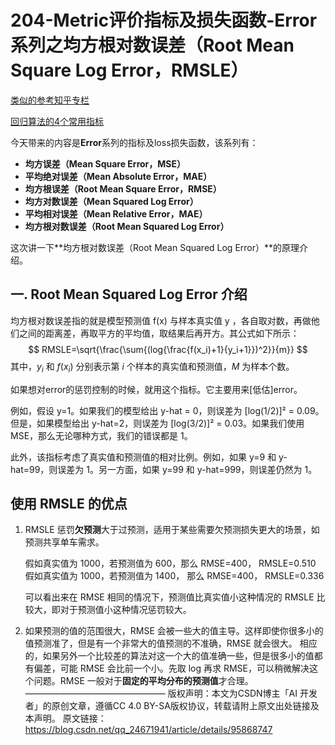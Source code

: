 # 204-Metric评价指标及损失函数-Error系列之均方根对数误差（Root Mean Square Log Error，RMSLE）

[类似的参考知乎专栏](https://www.zhihu.com/people/shi-jie-shi-wo-gai-bian-de/posts)

[回归算法的4个常用指标](https://zhuanlan.zhihu.com/p/409173995)

今天带来的内容是**Error**系列的指标及loss损失函数，该系列有：

- **均方误差（Mean Square Error，MSE）**
- **平均绝对误差（Mean Absolute Error，MAE）**
- **均方根误差（Root Mean Square Error，RMSE）**
- **均方对数误差（Mean Squared Log Error）**
- **平均相对误差（Mean Relative Error，MAE）**
- **均方根对数误差（Root Mean Squared Log Error）**

这次讲一下**均方根对数误差（Root Mean Squared Log Error）**的原理介绍。

## 一. Root Mean Squared Log Error **介绍**

均方根对数误差指的就是模型预测值 f(x) 与样本真实值 y ，各自取对数，再做他们之间的距离差，再取平方的平均值，取结果后再开方。其公式如下所示：
$$
RMSLE=\sqrt{\frac{\sum{(log{\frac{f(x_i)+1}{y_i+1}})^2}}{m}}
$$
其中，$y_i$ 和 $f(x_i)$ 分别表示第 $i$ 个样本的真实值和预测值，$M$ 为样本个数。

如果想对error的惩罚控制的时候，就用这个指标。它主要用来[低估]error。

例如，假设 y=1。如果我们的模型给出 y-hat = 0，则误差为 [log(1/2)]² = 0.09。但是，如果模型给出 y-hat=2，则误差为 [log(3/2)]² = 0.03。如果我们使用 MSE，那么无论哪种方式，我们的错误都是 1。

此外，该指标考虑了真实值和预测值的相对比例。例如，如果 y=9 和 y-hat=99，则误差为 1。另一方面，如果 y=99 和 y-hat=999，则误差仍然为 1。

## 使用 RMSLE 的优点

1. RMSLE 惩罚**欠预测**大于过预测，适用于某些需要欠预测损失更大的场景，如预测共享单车需求。

   假如真实值为 1000，若预测值为 600，那么 RMSE=400， RMSLE=0.510
   假如真实值为 1000，若预测值为 1400， 那么 RMSE=400， RMSLE=0.336

   可以看出来在 RMSE 相同的情况下，预测值比真实值小这种情况的 RMSLE 比较大，即对于预测值小这种情况惩罚较大。

2. 如果预测的值的范围很大，RMSE 会被一些大的值主导。这样即使你很多小的值预测准了，但是有一个非常大的值预测的不准确，RMSE 就会很大。 相应的，如果另外一个比较差的算法对这一个大的值准确一些，但是很多小的值都有偏差，可能 RMSE 会比前一个小。先取 log 再求 RMSE，可以稍微解决这个问题。RMSE 一般对于**固定的平均分布的预测值**才合理。
   ————————————————
   版权声明：本文为CSDN博主「AI 开发者」的原创文章，遵循CC 4.0 BY-SA版权协议，转载请附上原文出处链接及本声明。
   原文链接：https://blog.csdn.net/qq_24671941/article/details/95868747